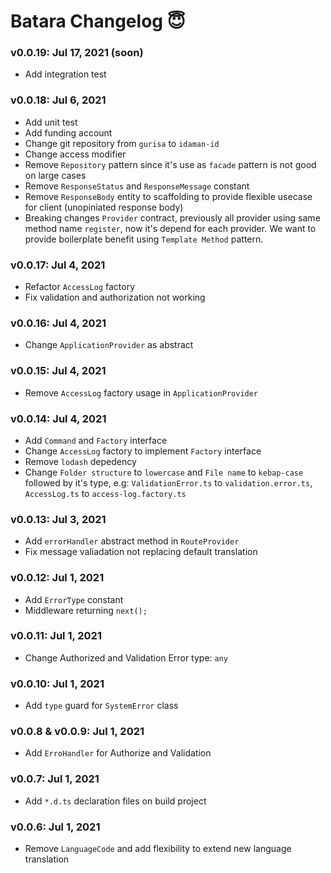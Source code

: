 # Batara Changelog 😇

### v0.0.19: Jul 17, 2021 (soon)
 * Add integration test

### v0.0.18: Jul 6, 2021
 * Add unit test
 * Add funding account
 * Change git repository from `gurisa` to `idaman-id`
 * Change access modifier
 * Remove `Repository` pattern since it's use as `facade` pattern is not good on large cases
 * Remove `ResponseStatus` and `ResponseMessage` constant
 * Remove `ResponseBody` entity to scaffolding to provide flexible usecase for client (unopiniated response body)
 * Breaking changes `Provider` contract, previously all provider using same method name `register`, now it's depend for each provider. We want to provide boilerplate benefit using `Template Method` pattern.

### v0.0.17: Jul 4, 2021
 * Refactor `AccessLog` factory
 * Fix validation and authorization not working

### v0.0.16: Jul 4, 2021
 * Change `ApplicationProvider` as abstract

### v0.0.15: Jul 4, 2021
 * Remove `AccessLog` factory usage in `ApplicationProvider`

### v0.0.14: Jul 4, 2021
 * Add `Command` and `Factory` interface
 * Change `AccessLog` factory to implement `Factory` interface
 * Remove `lodash` depedency
 * Change `Folder structure` to `lowercase` and `File name` to `kebap-case` followed by it's type, e.g: `ValidationError.ts` to `validation.error.ts`, `AccessLog.ts` to `access-log.factory.ts`

### v0.0.13: Jul 3, 2021
 * Add `errorHandler` abstract method in `RouteProvider`
 * Fix message valiadation not replacing default translation

### v0.0.12: Jul 1, 2021
 * Add `ErrorType` constant
 * Middleware returning `next();`

### v0.0.11: Jul 1, 2021
 * Change Authorized and Validation Error type: `any`

### v0.0.10: Jul 1, 2021
 * Add `type` guard for `SystemError` class

### v0.0.8 & v0.0.9: Jul 1, 2021
 * Add `ErroHandler` for Authorize and Validation

### v0.0.7: Jul 1, 2021
 * Add `*.d.ts` declaration files on build project
 
### v0.0.6: Jul 1, 2021
 * Remove `LanguageCode` and add flexibility to extend new language translation
 